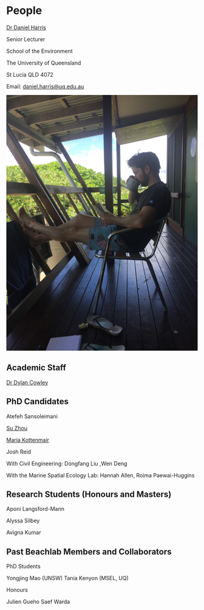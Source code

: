 # People

[Dr Daniel Harris](https://researchers.uq.edu.au/researcher/16758)

Senior Lecturer

School of the Environment

The University of Queensland

St Lucia QLD 4072

Email: daniel.harris@uq.edu.au

![Screenshot of a comment on a GitHub issue showing an image, added in the Markdown, of an Octocat smiling and raising a tentacle.](asset/IMG_0823.JPG)


## Academic Staff

[Dr Dylan Cowley](https://environment.uq.edu.au/profile/13253/dylan-cowley)

## PhD Candidates

Atefeh Sansoleimani

[Su Zhou](https://environment.uq.edu.au/profile/26782/su-zhou) 

[Maria Kottenmair](https://environment.uq.edu.au/profile/28356/maria-kottermair)

Josh Reid

With Civil Engineering: Dongfang Liu ,Wen Deng

With the Marine Spatial Ecology Lab: Hannah Allen, Roima Paewai-Huggins

## Research Students (Honours and Masters)

Aponi Langsford-Mann

Alyssa Silbey

Avigna Kumar

## Past Beachlab Members and Collaborators

PhD Students

Yongjing Mao (UNSW)
Tania Kenyon (MSEL, UQ)

Honours

Julien Gueho
Saef Warda
